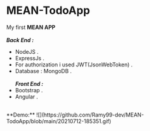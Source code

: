 # MEAN-TodoApp
My first **MEAN APP** <br/><br/>
***Back End :***
- NodeJS .
- ExpressJs .
- For authorization i used JWT(JsonWebToken) .
- Database : MongoDB .<br/><br/>
***Front End :***
- Bootstrap .
- Angular .
<br/>
**Demo:**
![](https://github.com/Ramy99-dev/MEAN-TodoApp/blob/main/20210712-185351.gif)


